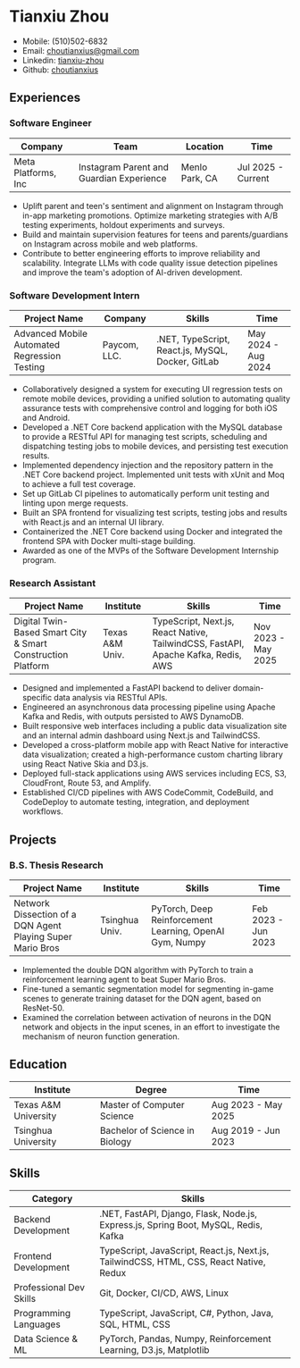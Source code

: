 # Tianxiu Zhou

- Mobile: (510)502-6832
- Email: [choutianxius@gmail.com](mailto:choutianxius@gmail.com)
- Linkedin: [tianxiu-zhou](https://www.linkedin.com/in/tianxiu-zhou)
- Github: [choutianxius](https://github.com/choutianxius)

## Experiences

### Software Engineer

| Company             | Team                                     | Location       | Time               |
| ------------------- | ---------------------------------------- | -------------- | ------------------ |
| Meta Platforms, Inc | Instagram Parent and Guardian Experience | Menlo Park, CA | Jul 2025 - Current |

- Uplift parent and teen's sentiment and alignment on Instagram through in-app marketing promotions. Optimize marketing strategies with A/B testing experiments, holdout experiments and surveys.
- Build and maintain supervision features for teens and parents/guardians on Instagram across mobile and web platforms.
- Contribute to better engineering efforts to improve reliability and scalability. Integrate LLMs with code quality issue detection pipelines and improve the team's adoption of AI-driven development.

### Software Development Intern

| Project Name                                 | Company      | Skills                                            | Time                |
| -------------------------------------------- | ------------ | ------------------------------------------------- | ------------------- |
| Advanced Mobile Automated Regression Testing | Paycom, LLC. | .NET, TypeScript, React.js, MySQL, Docker, GitLab | May 2024 - Aug 2024 |

- Collaboratively designed a system for executing UI regression tests on remote mobile devices, providing a unified solution to automating quality assurance tests with comprehensive control and logging for both iOS and Android.
- Developed a .NET Core backend application with the MySQL database to provide a RESTful API for managing test scripts, scheduling and dispatching testing jobs to mobile devices, and persisting test execution results.
- Implemented dependency injection and the repository pattern in the .NET Core backend project. Implemented unit tests with xUnit and Moq to achieve a full test coverage.
- Set up GitLab CI pipelines to automatically perform unit testing and linting upon merge requests.
- Built an SPA frontend for visualizing test scripts, testing jobs and results with React.js and an internal UI library.
- Containerized the .NET Core backend using Docker and integrated the frontend SPA with Docker multi-stage building.
- Awarded as one of the MVPs of the Software Development Internship program.

### Research Assistant

| Project Name                                                | Institute       | Skills                                                                            | Time               |
| ----------------------------------------------------------- | --------------- | --------------------------------------------------------------------------------- | ------------------ |
| Digital Twin-Based Smart City & Smart Construction Platform | Texas A&M Univ. | TypeScript, Next.js, React Native, TailwindCSS, FastAPI, Apache Kafka, Redis, AWS | Nov 2023 - May 2025 |

- Designed and implemented a FastAPI backend to deliver domain-specific data analysis via RESTful APIs.
- Engineered an asynchronous data processing pipeline using Apache Kafka and Redis, with outputs persisted to AWS DynamoDB.
- Built responsive web interfaces including a public data visualization site and an internal admin dashboard using Next.js and TailwindCSS.
- Developed a cross-platform mobile app with React Native for interactive data visualization; created a high-performance custom charting library using React Native Skia and D3.js.
- Deployed full-stack applications using AWS services including ECS, S3, CloudFront, Route 53, and Amplify.
- Established CI/CD pipelines with AWS CodeCommit, CodeBuild, and CodeDeploy to automate testing, integration, and deployment workflows.

## Projects

### B.S. Thesis Research

| Project Name                                               | Institute      | Skills                                                  | Time                |
| ---------------------------------------------------------- | -------------- | ------------------------------------------------------- | ------------------- |
| Network Dissection of a DQN Agent Playing Super Mario Bros | Tsinghua Univ. | PyTorch, Deep Reinforcement Learning, OpenAI Gym, Numpy | Feb 2023 - Jun 2023 |

- Implemented the double DQN algorithm with PyTorch to train a reinforcement learning agent to beat Super Mario Bros.
- Fine-tuned a semantic segmentation model for segmenting in-game scenes to generate training dataset for the DQN agent, based on ResNet-50.
- Examined the correlation between activation of neurons in the DQN network and objects in the input scenes, in an effort to investigate the mechanism of neuron function generation.

## Education

| Institute            | Degree                         | Time                         |
| -------------------- | ------------------------------ | ---------------------------- |
| Texas A&M University | Master of Computer Science     | Aug 2023 - May 2025          |
| Tsinghua University  | Bachelor of Science in Biology | Aug 2019 - Jun 2023          |

## Skills

| Category                | Skills                                                                                 |
| ----------------------- | -------------------------------------------------------------------------------------- |
| Backend Development     | .NET, FastAPI, Django, Flask, Node.js, Express.js, Spring Boot, MySQL, Redis, Kafka    |
| Frontend Development    | TypeScript, JavaScript, React.js, Next.js, TailwindCSS, HTML, CSS, React Native, Redux |
| Professional Dev Skills | Git, Docker, CI/CD, AWS, Linux                                                         |
| Programming Languages   | TypeScript, JavaScript, C#, Python, Java, SQL, HTML, CSS                               |
| Data Science & ML       | PyTorch, Pandas, Numpy, Reinforcement Learning, D3.js, Matplotlib                      |
